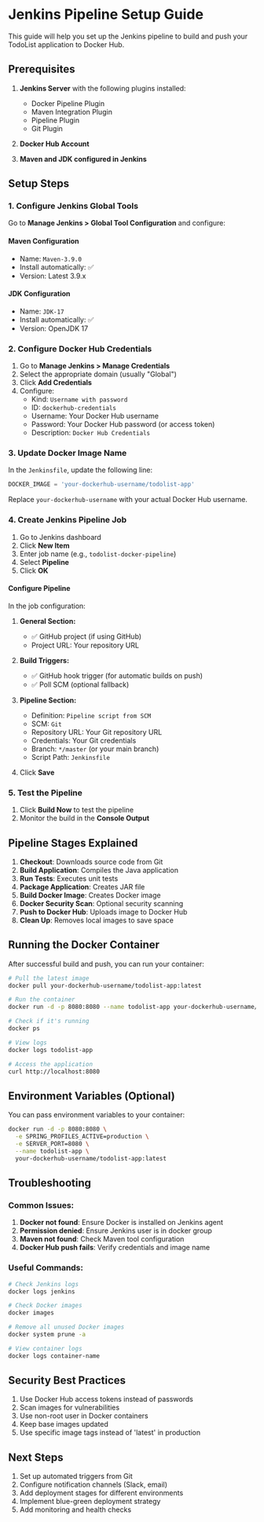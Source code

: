 # Jenkins Pipeline Setup Guide

This guide will help you set up the Jenkins pipeline to build and push your TodoList application to Docker Hub.

## Prerequisites

1. **Jenkins Server** with the following plugins installed:
   - Docker Pipeline Plugin
   - Maven Integration Plugin
   - Pipeline Plugin
   - Git Plugin

2. **Docker Hub Account**

3. **Maven and JDK configured in Jenkins**

## Setup Steps

### 1. Configure Jenkins Global Tools

Go to **Manage Jenkins > Global Tool Configuration** and configure:

#### Maven Configuration
- Name: `Maven-3.9.0`
- Install automatically: ✅
- Version: Latest 3.9.x

#### JDK Configuration
- Name: `JDK-17`
- Install automatically: ✅
- Version: OpenJDK 17

### 2. Configure Docker Hub Credentials

1. Go to **Manage Jenkins > Manage Credentials**
2. Select the appropriate domain (usually "Global")
3. Click **Add Credentials**
4. Configure:
   - Kind: `Username with password`
   - ID: `dockerhub-credentials`
   - Username: Your Docker Hub username
   - Password: Your Docker Hub password (or access token)
   - Description: `Docker Hub Credentials`

### 3. Update Docker Image Name

In the `Jenkinsfile`, update the following line:
```groovy
DOCKER_IMAGE = 'your-dockerhub-username/todolist-app'
```

Replace `your-dockerhub-username` with your actual Docker Hub username.

### 4. Create Jenkins Pipeline Job

1. Go to Jenkins dashboard
2. Click **New Item**
3. Enter job name (e.g., `todolist-docker-pipeline`)
4. Select **Pipeline**
5. Click **OK**

#### Configure Pipeline
In the job configuration:

1. **General Section:**
   - ✅ GitHub project (if using GitHub)
   - Project URL: Your repository URL

2. **Build Triggers:**
   - ✅ GitHub hook trigger (for automatic builds on push)
   - ✅ Poll SCM (optional fallback)

3. **Pipeline Section:**
   - Definition: `Pipeline script from SCM`
   - SCM: `Git`
   - Repository URL: Your Git repository URL
   - Credentials: Your Git credentials
   - Branch: `*/master` (or your main branch)
   - Script Path: `Jenkinsfile`

4. Click **Save**

### 5. Test the Pipeline

1. Click **Build Now** to test the pipeline
2. Monitor the build in the **Console Output**

## Pipeline Stages Explained

1. **Checkout**: Downloads source code from Git
2. **Build Application**: Compiles the Java application
3. **Run Tests**: Executes unit tests
4. **Package Application**: Creates JAR file
5. **Build Docker Image**: Creates Docker image
6. **Docker Security Scan**: Optional security scanning
7. **Push to Docker Hub**: Uploads image to Docker Hub
8. **Clean Up**: Removes local images to save space

## Running the Docker Container

After successful build and push, you can run your container:

```bash
# Pull the latest image
docker pull your-dockerhub-username/todolist-app:latest

# Run the container
docker run -d -p 8080:8080 --name todolist-app your-dockerhub-username/todolist-app:latest

# Check if it's running
docker ps

# View logs
docker logs todolist-app

# Access the application
curl http://localhost:8080
```

## Environment Variables (Optional)

You can pass environment variables to your container:

```bash
docker run -d -p 8080:8080 \
  -e SPRING_PROFILES_ACTIVE=production \
  -e SERVER_PORT=8080 \
  --name todolist-app \
  your-dockerhub-username/todolist-app:latest
```

## Troubleshooting

### Common Issues:

1. **Docker not found**: Ensure Docker is installed on Jenkins agent
2. **Permission denied**: Ensure Jenkins user is in docker group
3. **Maven not found**: Check Maven tool configuration
4. **Docker Hub push fails**: Verify credentials and image name

### Useful Commands:

```bash
# Check Jenkins logs
docker logs jenkins

# Check Docker images
docker images

# Remove all unused Docker images
docker system prune -a

# View container logs
docker logs container-name
```

## Security Best Practices

1. Use Docker Hub access tokens instead of passwords
2. Scan images for vulnerabilities
3. Use non-root user in Docker containers
4. Keep base images updated
5. Use specific image tags instead of 'latest' in production

## Next Steps

1. Set up automated triggers from Git
2. Configure notification channels (Slack, email)
3. Add deployment stages for different environments
4. Implement blue-green deployment strategy
5. Add monitoring and health checks

